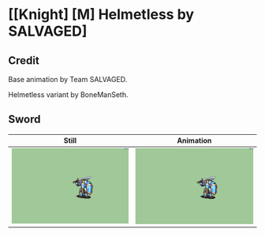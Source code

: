 # [\[Knight\] \[M\] Helmetless by SALVAGED]

## Credit

Base animation by Team SALVAGED. 

Helmetless variant by BoneManSeth.
	
## Sword

| Still | Animation |
| :---: | :-------: |
| ![Sword still](./Sword_000.png) | ![Sword animation](./Sword.gif) |
